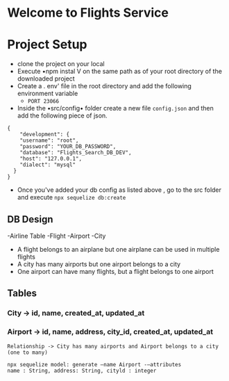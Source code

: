 # Welcome to Flights Service
# Project Setup
- clone the project on your local
- Execute •npm instal V on the same path as of your root directory of the downloaded project
- Create a . env' file in the root directory and add the following environment variable
    - `PORT 23066`
- Inside the •src/config• folder create a new file `config.json` and then add the following piece of json.

```
{
    "development": {
    "username": "root",
    "password": "YOUR_DB_PASSWORD",
    "database": "Flights_Search_DB_DEV",
    "host": "127.0.0.1",
    "dialect": "mysql"
  }
}
```
- Once you've added your db config as listed above , go to the src folder and execute `npx sequelize db:create`

## DB Design
  -Airline Table
  -Flight
  -Airport
  -City

  - A flight belongs to an airplane but one airplane can be used in multiple flights
  - A city has many airports but one airport belongs to a city
  - One airport can have many flights, but a flight belongs to one airport


  
## Tables

### City -> id, name, created_at, updated_at
### Airport -> id, name, address, city_id, created_at, updated_at
    Relationship -> City has many airports and Airport belongs to a city (one to many)
```
npx sequelize model: generate —name Airport -—attributes
name : String, address: String, cityld : integer
```